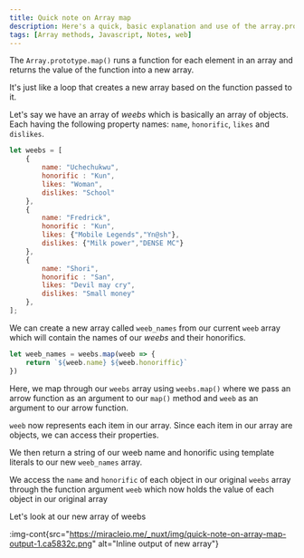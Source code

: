 ```yaml
---
title: Quick note on Array map
description: Here's a quick, basic explanation and use of the array.prototype.map() function
tags: [Array methods, Javascript, Notes, web]
---
```


The `Array.prototype.map()` runs a function for each element in an array and returns the value of the function into a new array.

It's just like a loop that creates a new array based on the function passed to it.

Let's say we have an array of _weebs_ which is basically an array of objects. Each having the following property names:  `name`, `honorific`, `likes` and `dislikes`.

```javascript
let weebs = [
    {
        name: "Uchechukwu",
        honorific : "Kun",
        likes: "Woman",
        dislikes: "School"
    },
    {
        name: "Fredrick",
        honorific : "Kun",
        likes: {"Mobile Legends","Yn@sh"},
        dislikes: {"Milk power","DENSE MC"}
    },
    {
        name: "Shori",
        honorific : "San",
        likes: "Devil may cry",
        dislikes: "Small money"
    },
];

```

We can create a new array called `weeb_names` from our current `weeb` array which will contain the names of our _weebs_ and their honorifics.

```javascript
let weeb_names = weebs.map(weeb => {
    return `${weeb.name} ${weeb.honoriffic}`
})
```

Here, we map through our `weebs` array using `weebs.map()` where we pass an arrow function as an argument to our `map()` method and `weeb` as an argument to our arrow function.

`weeb` now represents each item in our array. Since each item in our array are objects, we can access their properties.

We then return a string of our weeb name and honorific using template literals to our new `weeb_names` array.

We access the `name` and `honorific` of each object in our original `weebs` array through the function argument  `weeb` which now holds the value of each object in our original array

Let's look at our new array of weebs

:img-cont{src="https://miracleio.me/_nuxt/img/quick-note-on-array-map-output-1.ca5832c.png" alt="Inline output of new array"}
